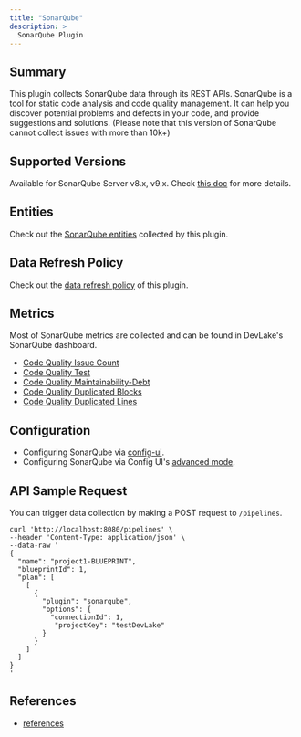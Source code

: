 ```yaml
---
title: "SonarQube"
description: >
  SonarQube Plugin
---
```


## Summary

This plugin collects SonarQube data through its REST APIs. SonarQube is a tool for static code analysis and code quality management. It can help you discover potential problems and defects in your code, and provide suggestions and solutions.
(Please note that this version of SonarQube cannot collect issues with more than 10k+)

## Supported Versions

Available for SonarQube Server v8.x, v9.x. Check [this doc](https://devlake.apache.org/docs/Overview/SupportedDataSources#sonarqube) for more details.

## Entities

Check out the [SonarQube entities](/Overview/SupportedDataSources.md#data-collection-scope-by-each-plugin) collected by this plugin.

## Data Refresh Policy

Check out the [data refresh policy](/Overview/SupportedDataSources.md#sonarqube) of this plugin.

## Metrics

Most of SonarQube metrics are collected and can be found in DevLake's SonarQube dashboard.

- [Code Quality Issue Count](/Metrics/CQIssueCount.md)
- [Code Quality Test](/Metrics/CQTest.md)
- [Code Quality Maintainability-Debt](/Metrics/CQMaintainability-Debt.md)
- [Code Quality Duplicated Blocks](/Metrics/CQDuplicatedBlocks.md)
- [Code Quality Duplicated Lines](/Metrics/CQDuplicatedLines.md)

## Configuration

- Configuring SonarQube via [config-ui](/Configuration/SonarQube.md).
- Configuring SonarQube via Config UI's [advanced mode](/Configuration/AdvancedMode.md#10-sonarqube).

## API Sample Request

You can trigger data collection by making a POST request to `/pipelines`.

```
curl 'http://localhost:8080/pipelines' \
--header 'Content-Type: application/json' \
--data-raw '
{
  "name": "project1-BLUEPRINT",
  "blueprintId": 1,
  "plan": [
    [
      {
        "plugin": "sonarqube",
        "options": {
          "connectionId": 1,
           "projectKey": "testDevLake"
        }
      }
    ]
  ]
}
'
```

## References

- [references](/DeveloperManuals/DeveloperSetup.md#references)
